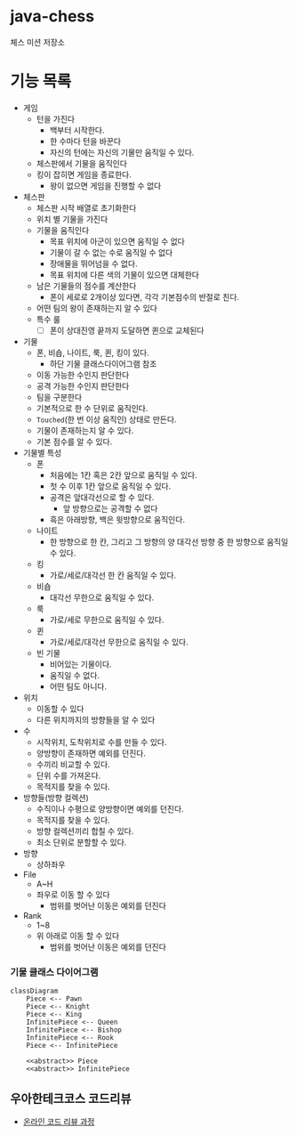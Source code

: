# java-chess

체스 미션 저장소

# 기능 목록

- 게임
    - 턴을 가진다
        - 백부터 시작한다.
        - 한 수마다 턴을 바꾼다
        - 자신의 턴에는 자신의 기물만 움직일 수 있다.
    - 체스판에서 기물을 움직인다
    - 킹이 잡히면 게임을 종료한다.
        - 왕이 없으면 게임을 진행할 수 없다
- 체스판
    - 체스판 시작 배열로 초기화한다
    - 위치 별 기물을 가진다
    - 기물을 움직인다
        - 목표 위치에 아군이 있으면 움직일 수 없다
        - 기물이 갈 수 없는 수로 움직일 수 없다
        - 장애물을 뛰어넘을 수 없다.
        - 목표 위치에 다른 색의 기물이 있으면 대체한다
    - 남은 기물들의 점수를 계산한다
        - 폰이 세로로 2개이상 있다면, 각각 기본점수의 반절로 친다.
    - 어떤 팀의 왕이 존재하는지 알 수 있다
    - 특수 룰
        - [ ] 폰이 상대진영 끝까지 도달하면 퀸으로 교체된다
- 기물
    - 폰, 비숍, 나이트, 룩, 퀸, 킹이 있다.
        - 하단 기물 클래스다이어그램 참조
    - 이동 가능한 수인지 판단한다
    - 공격 가능한 수인지 판단한다
    - 팀을 구분한다
    - 기본적으로 한 수 단위로 움직인다.
    - `Touched`(한 번 이상 움직인) 상태로 만든다.
    - 기물이 존재하는지 알 수 있다.
    - 기본 점수를 알 수 있다.
- 기물별 특성
    - 폰
        - 처음에는 1칸 혹은 2칸 앞으로 움직일 수 있다.
        - 첫 수 이후 1칸 앞으로 움직일 수 있다.
        - 공격은 앞대각선으로 할 수 있다.
            - 앞 방향으로는 공격할 수 없다
        - 흑은 아래방향, 백은 윗방향으로 움직인다.
    - 나이트
        - 한 방향으로 한 칸, 그리고 그 방향의 양 대각선 방향 중 한 방향으로 움직일 수 있다.
    - 킹
        - 가로/세로/대각선 한 칸 움직일 수 있다.
    - 비숍
        - 대각선 무한으로 움직일 수 있다.
    - 룩
        - 가로/세로 무한으로 움직일 수 있다.
    - 퀸
        - 가로/세로/대각선 무한으로 움직일 수 있다.
    - 빈 기물
        - 비어있는 기물이다.
        - 움직일 수 없다.
        - 어떤 팀도 아니다.
- 위치
    - 이동할 수 있다
    - 다른 위치까지의 방향들을 알 수 있다
- 수
    - 시작위치, 도착위치로 수를 만들 수 있다.
    - 양방향이 존재하면 예외를 던진다.
    - 수끼리 비교할 수 있다.
    - 단위 수를 가져온다.
    - 목적지를 찾을 수 있다.
- 방향들(방향 컬렉션)
    - 수직이나 수평으로 양방향이면 예외를 던진다.
    - 목적지를 찾을 수 있다.
    - 방향 컬렉션끼리 합칠 수 있다.
    - 최소 단위로 분할할 수 있다.
- 방향
    - 상하좌우
- File
    - A~H
    - 좌우로 이동 할 수 있다
        - 범위를 벗어난 이동은 예외를 던진다
- Rank
    - 1~8
    - 위 아래로 이동 할 수 있다
        - 범위를 벗어난 이동은 예외를 던진다

### 기물 클래스 다이어그램

```mermaid
classDiagram
    Piece <-- Pawn
    Piece <-- Knight
    Piece <-- King
    InfinitePiece <-- Queen
    InfinitePiece <-- Bishop
    InfinitePiece <-- Rook
    Piece <-- InfinitePiece

    <<abstract>> Piece
    <<abstract>> InfinitePiece
```

## 우아한테크코스 코드리뷰

- [온라인 코드 리뷰 과정](https://github.com/woowacourse/woowacourse-docs/blob/master/maincourse/README.md)
